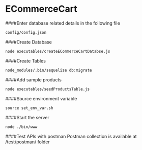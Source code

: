 # ECommerceCart

####Enter database related details in the following file
```
config/config.json
```

####Create Database
```
node executables/createECommerceCartDatabse.js
```

####Create Tables
```
node_modules/.bin/sequelize db:migrate
```

####Add sample products
```
node executables/seedProductsTable.js
```

####Source environment variable
```
source set_env_var.sh
```

####Start the server
```
node ./bin/www
```

####Test APIs with postman
Postman collection is available at /test/postman/ folder
